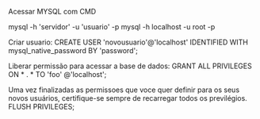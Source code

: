 Acessar MYSQL com CMD

mysql -h 'servidor' -u 'usuario' -p
mysql -h localhost -u root -p

Criar usuario:
CREATE USER 'novousuario'@'localhost' IDENTIFIED WITH
mysql_native_password BY 'password';

Liberar permissão para acessar a base de dados:
GRANT ALL PRIVILEGES ON * . * TO 'foo' @'localhost';

Uma vez finalizadas as permissoes que voce quer definir para os seus
novos usuários, certifique-se sempre de recarregar todos os 
previlégios.
FLUSH PRIVILEGES;